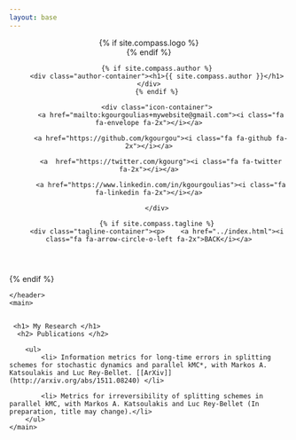 ```yaml
---
layout: base
---
```


<div class="wrapper">
    <header>
        {% if site.compass.logo %}
        <div class="logo-container">
          <a class="logo" href="{{ page.baseurl }}" style="background-image: url('{{ site.baseurl }}{{ site.compass.logo }}')"></a>
        </div>
        {% endif %}

        {% if site.compass.author %}
        <div class="author-container"><h1>{{ site.compass.author }}</h1></div>
        {% endif %}

        <div class="icon-container">
          <a href="mailto:kgourgoulias+mywebsite@gmail.com"><i class="fa fa-envelope fa-2x"></i></a>

          <a href="https://github.com/kgourgou"><i class="fa fa-github fa-2x"></i></a>

          <a  href="https://twitter.com/kgourg"><i class="fa fa-twitter fa-2x"></i></a>

          <a href="https://www.linkedin.com/in/kgourgoulias"><i class="fa fa-linkedin fa-2x"></i></a>

        </div>

        {% if site.compass.tagline %}
        <div class="tagline-container"><p>    <a href="../index.html"><i class="fa fa-arrow-circle-o-left fa-2x">BACK</i></a>
</p></div>
        {% endif %}

    </header>
    <main>

    
     <h1> My Research </h1>
      <h2> Publications </h2>

        <ul> 
            <li> Information metrics for long-time errors in splitting schemes for stochastic dynamics and parallel kMC*, with Markos A. Katsoulakis and Luc Rey-Bellet. [[ArXiv]](http://arxiv.org/abs/1511.08240) </li>
            
            <li> Metrics for irreversibility of splitting schemes in parallel kMC, with Markos A. Katsoulakis and Luc Rey-Bellet (In preparation, title may change).</li>
        </ul>
    </main>
</div>



